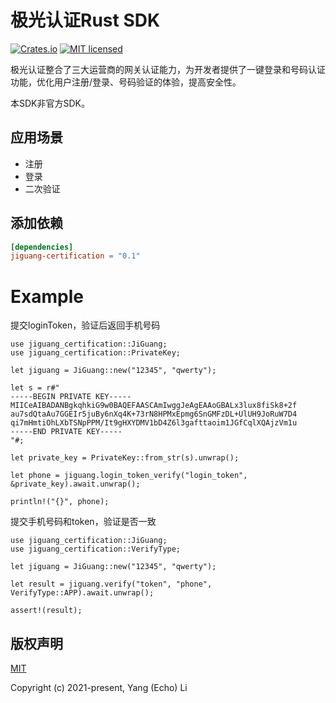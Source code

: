 # 极光认证Rust SDK

[![Crates.io][crates-badge]][crates-url]
[![MIT licensed][mit-badge]][mit-url]

[crates-badge]: https://img.shields.io/badge/crates-0.1-blue
[crates-url]: https://crates.io/crates/jiguang-certification
[mit-badge]: https://img.shields.io/badge/license-MIT-blue.svg
[mit-url]: https://opensource.org/licenses/MIT

极光认证整合了三大运营商的网关认证能力，为开发者提供了一键登录和号码认证功能，优化用户注册/登录、号码验证的体验，提高安全性。

本SDK非官方SDK。

## 应用场景
* 注册
* 登录
* 二次验证

## 添加依赖

```toml
[dependencies]
jiguang-certification = "0.1"
```

# Example
提交loginToken，验证后返回手机号码
```rust, no_run
use jiguang_certification::JiGuang;
use jiguang_certification::PrivateKey;

let jiguang = JiGuang::new("12345", "qwerty");

let s = r#"
-----BEGIN PRIVATE KEY-----
MIICeAIBADANBgkqhkiG9w0BAQEFAASCAmIwggJeAgEAAoGBALx3lux8fiSk8+2f
au7sdQtaAu7GGEIr5juBy6nXq4K+73rN8HPMxEpmg6SnGMFzDL+UlUH9JoRuW7D4
qi7mHmtiOhLXbTSNpPPM/It9gHXYDMV1bD4Z6l3gafttaoim1JGfCqlXQAjzVm1u
-----END PRIVATE KEY-----
"#;

let private_key = PrivateKey::from_str(s).unwrap();

let phone = jiguang.login_token_verify("login_token", &private_key).await.unwrap();

println!("{}", phone);
```

提交手机号码和token，验证是否一致
```rust, no_run
use jiguang_certification::JiGuang;
use jiguang_certification::VerifyType;

let jiguang = JiGuang::new("12345", "qwerty");

let result = jiguang.verify("token", "phone", VerifyType::APP).await.unwrap();

assert!(result);
```

## 版权声明

[MIT](https://opensource.org/licenses/MIT)

Copyright (c) 2021-present, Yang (Echo) Li